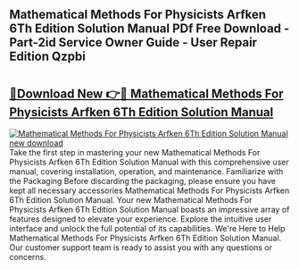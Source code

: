 ## Mathematical Methods For Physicists Arfken 6Th Edition Solution Manual PDf Free Download - Part-2id Service Owner Guide - User Repair Edition Qzpbi

# <h2><a href="http://cf2569.oget.top/?id=Mathematical+Methods+For+Physicists+Arfken+6Th+Edition+Solution+Manual">🔗Download New 👉🔴 Mathematical Methods For Physicists Arfken 6Th Edition Solution Manual</a></h2>

[![Mathematical Methods For Physicists Arfken 6Th Edition Solution Manual new download](https://i.imgur.com/5g1atiW.png)](http://cf2569.oget.top/?id=Mathematical+Methods+For+Physicists+Arfken+6Th+Edition+Solution+Manual)
Take the first step in mastering your new Mathematical Methods For Physicists Arfken 6Th Edition Solution Manual with this comprehensive user manual, covering installation, operation, and maintenance. Familiarize with the Packaging Before discarding the packaging, please ensure you have kept all necessary accessories Mathematical Methods For Physicists Arfken 6Th Edition Solution Manual. Your new Mathematical Methods For Physicists Arfken 6Th Edition Solution Manual boasts an impressive array of features designed to elevate your experience. Explore the intuitive user interface and unlock the full potential of its capabilities. We're Here to Help Mathematical Methods For Physicists Arfken 6Th Edition Solution Manual. Our customer support team is ready to assist you with any questions or concerns.
